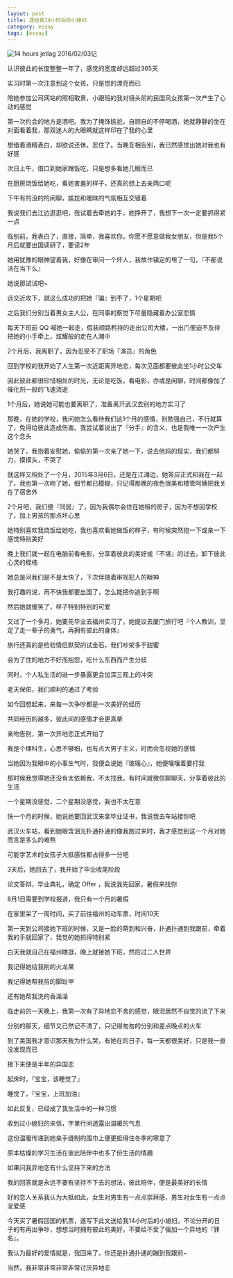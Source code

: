 ```yaml
---
layout: post
title: 送给我14小时后的小媳妇
category: essay
tags: [essay]
---
```


![14 hours jetlag](http://7xoj81.com1.z0.glb.clouddn.com/2016-02-04-01.png)
2016/02/03记

认识彼此的长度整整一年了，感觉的宽度却远超过365天

实习时第一次注意到这个女孩，只是觉的漂亮而已

陪她参加公司网站的照相取景，小跟班的我对镜头前的民国风女孩第一次产生了心动的感觉

第一次约会的地方是酒吧。我为了掩饰尴尬，自顾自的不停喝酒，她就静静的坐在对面看着我，那双迷人的大眼睛就这样印在了我的心里

想借着酒精表白，却欲说还休，忍住了。当晚互相告别，我已然感觉出她对我也有好感

次日上午，借口到她家蹭饭吃，只是想多看她几眼而已

在厨房烧饭给她吃，看她害羞的样子，还真的想上去亲两口呢

下午有的没的的闲聊，尴尬和暧昧的气氛相互交错着

我说我们去江边逛逛吧，我试着去牵她的手，她挣开了，我想下一次一定要抓得紧一点

临别前，我表白了，直接，简单，我喜欢你，你愿不愿意做我女朋友，但是我5个月后就要出国读研了，要读2年

她用犹豫的眼神望着我，好像在审问一个坏人，我故作镇定的甩了一句，『不都说活在当下么』

她说那试试吧~

远交近攻下，就这么成功的把她『骗』到手了，1个星期吧

之后我们分别当着男女主人公，在同事的察觉下尽量隐藏着办公室恋情

每天下班前 QQ 喊她一起走，假装顺路矜持的走出公司大楼，一出门便迫不及待把她的小手牵上，炫耀般的走在人潮中

2个月后，我离职了，因为忍受不了职场『演员』的角色

回到学校的我开始了人生第一次近距离异地恋，每次见面都要彼此坐1小时公交车

因此彼此都很珍惜相处的时光，无论是吃饭，看电影，亦或是闲聊，时间都像加了催化剂一般的飞速流逝

1个月后，她说她可能也要离职了，准备离开武汉去别的地方实习了

那晚，在她的学校，我问她怎么看待我们这1个月的感情，别勉强自己，不行就算了，免得给彼此造成伤害。我尝试着说出了『分手』的含义，也是我唯一一次产生这个念头

她哭了，我抱着安慰她，偷偷的第一次亲了她一下，说去他妈的现实，我们都努力，摸摸头，不哭了

就这样又相处了一个月，2015年3月6日，还是在江滩边，她答应正式和我在一起了，我也第一次吻了她，细节都已模糊，只记得那晚的夜色很美和楼管阿姨把我关在了宿舍外

2个月吧，我们便『同居』了，因为我偶尔会住在她租的房子，因为不想回学校了，加上男孩的那点坏心思

她特别喜欢我烧饭给她吃，我也喜欢看她做饭的样子，有时候突然抱一下或亲一下感觉特别美好

晚上我们就一起在电脑前看电影，分享着彼此的美好或『不堪』的过去，卸下彼此心灵的桎梏

她总是问我们是不是太快了，下次伴随着审视犯人的眼神

我打趣的说，再不快我都要出国了，怎么能把你追到手啊

然后她就傻笑了，样子特别特别的可爱

又过了一个多月，她要先毕业去福州实习了，她提议去厦门旅行吧『个人教训，坚定了走一辈子的勇气，再拥有彼此的身体』

旅行还真的是检验情侣默契的试金石，我们吵架多于甜蜜

会为了住的地方不好而抱怨，吃什么东西而产生分歧

同时，个人私生活的进一步暴露更会加深三观上的冲突

老天保佑，我们顺利的通过了考验

如今回想起来，来每一次争吵都是一次美好的经历

共同经历的越多，彼此间的感情才会更真挚

亲吻告别，第一次异地恋正式开始了

我是个理科生，心思不够细，也有点大男子主义，时而会忽视她的感情

当她因为我眼中的小事生气时，我便会说她『玻璃心』，她便嚷嚷着要打我

那时候我觉得她还没有太依赖我，不太找我，有时间就微信聊聊天，分享着彼此的生活

一个星期没感觉，二个星期没感觉，我也不太在意

快一个月的时候，她说她要回武汉来拿毕业证书，我说我去车站接你吧

武汉火车站，看到她眼含泪光扑通扑通的像我跑过来时，我才感觉到这一个月对她而言是多么的难熬

可能学艺术的女孩子大抵感性都占得多一分吧

3天后，她回去了，我开始了毕业收尾阶段

论文答辩，毕业典礼，确定 Offer ，我说我先回家，暑假来找你

8月1日需要到学校报道，我只有一个月的暑假

在家里呆了一周时间，买了前往福州的动车票，时间10天

第一天到公司接她下班的时候，又是一脸的萌到和兴奋，扑通扑通到我跟前，牵着我的手就回家了，我觉的她抓得特别紧

白天我就自己在福州瞎逛，晚上就接她下班，然后过二人世界

我记得她给我削的火龙果

我记得她帮我剪的脚趾甲

还有她帮我洗的香澡澡

临走前的一天晚上，我第一次有了异地恋不舍的感觉，眼泪居然不自觉的流了下来

分别的那天，细节又已然记不清了，只记得匆匆的分别和差点晚点的火车

到了美国我才意识那天我为什么哭，有她在的日子，每一天都很美好，只是我一直没发现而已

接下来便是半年的异国恋

起床时，『宝宝，该睡觉了』

睡觉了，『宝宝，上班加油』

如此反复，已经成了我生活中的一种习惯

收到过小媳妇的来信，字里行间透露出温暖的气息

这份温暖传递到她亲手缝制的围巾上便更抵得住冬季的寒意了

原本枯燥的学习生活在彼此陪伴中也多了份生活的情趣

如果问我异地恋有什么坚持下来的方法

我的回答就是永远不要有坚持不下去的想法，彼此陪伴，便是最美好的长情

好的恋人关系我认为大抵如此，女生对男生有一点点崇拜感，男生对女生有一点点宠爱感

今天买了暑假回国的机票，遂写下此文送给我14小时后的小媳妇，不论分开的日子的有再出争吵，想想当时拥有彼此的美好，不要给不爱了强加一个异地的『罪名』。

我认为最好的爱情就是，我回来了，你还是扑通扑通的蹦到我跟前~

当然，我非常非常非常非常讨厌异地恋